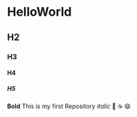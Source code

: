 # HelloWorld
## H2
### H3
#### H4
##### H5
**Bold**
This is my first Repository
*italic*
:pizza:
:coffee:
:smile:
